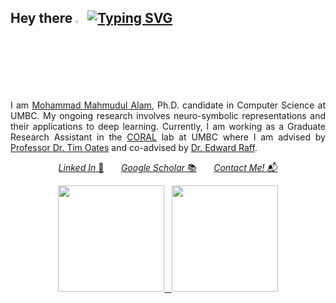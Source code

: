 ## Hey there <img src="https://media.giphy.com/media/hvRJCLFzcasrR4ia7z/giphy.gif" width="2.8%"> [![Typing SVG](https://readme-typing-svg.herokuapp.com?color=FF4500&vCenter=true&width=200&height=20&lines=%3Cmahmudul%2Falam%3E)](https://git.io/typing-svg)
<p align="justify">
  I am <a href="https://mahmudulalam.github.io">Mohammad Mahmudul Alam</a>, Ph.D. candidate in Computer Science at UMBC. My ongoing research involves neuro-symbolic representations and their applications to deep learning. Currently, I am working as a Graduate Research Assistant in the <a href="https://coral-lab.umbc.edu" target="_blank">CORAL</a> lab at UMBC where I am advised by <a href="https://www.csee.umbc.edu/people/faculty/tim-oates/" target="_blank">Professor Dr. Tim Oates</a> and co-advised by <a href="https://www.edwardraff.com/index.php" target="_blank">Dr. Edward Raff</a>.
</p>

<p align="center">
  <a href="https://www.linkedin.com/in/mahmudul-alam/"><em>Linked In</em> 🔗</a> &nbsp; &nbsp; &nbsp;
  <a href="https://scholar.google.com/citations?view_op=list_works&hl=en&user=9z9HFSEAAAAJ"><em>Google Scholar</em> 📚</a> &nbsp; &nbsp; &nbsp;
  <a href="https://mahmudulalam.github.io/#contact"><em>Contact Me!</em> 📬</a>
</p>

<!-- <div align="center" vertical-align="middle">
    <a href="https://mahmudulalam.github.io">
        <img src="https://github.com/MahmudulAlam/mahmudulalam.github.io/blob/main/font-awesome/svgs/solid/user.svg" height=30>
    </a>
  &nbsp;
    <a href="https://github.com/MahmudulAlam">
        <img src="https://cdn.jsdelivr.net/npm/simple-icons@3.13.0/icons/github.svg" height=30>
    </a>
  &nbsp;
    <a href="https://www.linkedin.com/in/mahmudul-alam/">
        <img src="https://cdn.jsdelivr.net/npm/simple-icons@3.13.0/icons/linkedin.svg" height=30>
    </a>
  &nbsp;
    <a href="https://scholar.google.com/citations?view_op=list_works&hl=en&user=9z9HFSEAAAAJ">
        <img src="https://cdn.jsdelivr.net/npm/simple-icons@3.13.0/icons/googlescholar.svg" height=30>
    </a>
</div> -->

<div align="center" vertical-align="middle">
    <a href="https://github.com/MahmudulAlam" targer="_blank"> 
    <img height="170" src="https://github-readme-stats.vercel.app/api?username=MahmudulAlam&show_icons=true&theme=merko&disable_animations=false"> &nbsp;
    <img height="170" src="https://github-readme-stats.vercel.app/api/top-langs/?username=MahmudulAlam&layout=compact&theme=merko&langs_count=6&hide=ShaderLab"> 
    </a>
</div>
